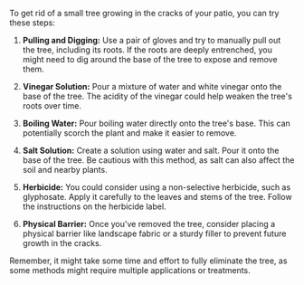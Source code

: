 To get rid of a small tree growing in the cracks of your patio, you can try these steps:

1. **Pulling and Digging:** Use a pair of gloves and try to manually pull out the tree, including its roots. If the roots are deeply entrenched, you might need to dig around the base of the tree to expose and remove them.

2. **Vinegar Solution:** Pour a mixture of water and white vinegar onto the base of the tree. The acidity of the vinegar could help weaken the tree's roots over time.

3. **Boiling Water:** Pour boiling water directly onto the tree's base. This can potentially scorch the plant and make it easier to remove.

4. **Salt Solution:** Create a solution using water and salt. Pour it onto the base of the tree. Be cautious with this method, as salt can also affect the soil and nearby plants.

5. **Herbicide:** You could consider using a non-selective herbicide, such as glyphosate. Apply it carefully to the leaves and stems of the tree. Follow the instructions on the herbicide label.

6. **Physical Barrier:** Once you've removed the tree, consider placing a physical barrier like landscape fabric or a sturdy filler to prevent future growth in the cracks.

Remember, it might take some time and effort to fully eliminate the tree, as some methods might require multiple applications or treatments.

  

